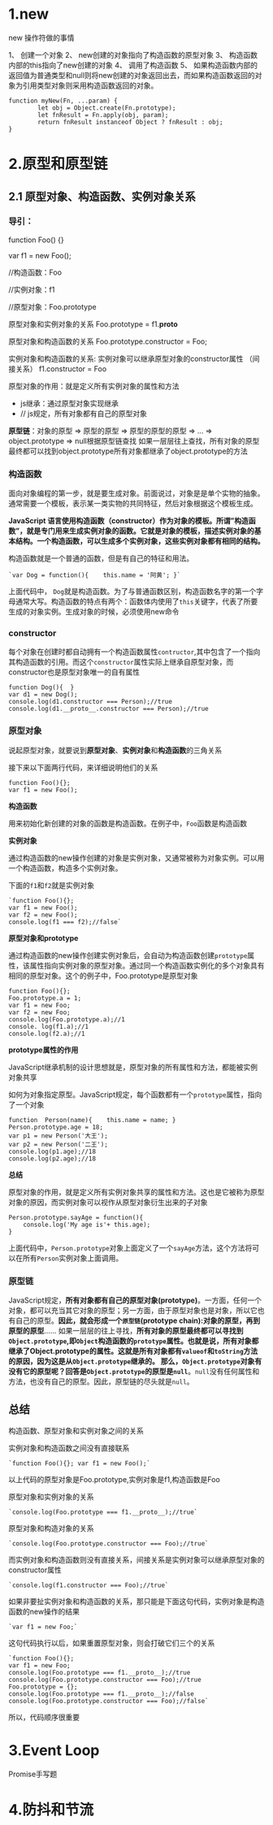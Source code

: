 # 1.new

new 操作符做的事情

1、 创建一个对象
2、 new创建的对象指向了构造函数的原型对象
3、 构造函数内部的this指向了new创建的对象
4、 调用了构造函数
5、 如果构造函数内部的返回值为普通类型和null则将new创建的对象返回出去，而如果构造函数返回的对象为引用类型对象则采用构造函数返回的对象。



```
function myNew(Fn, ...param) { 
		let obj = Object.create(Fn.prototype); 
		let fnResult = Fn.apply(obj, param); 
		return fnResult instanceof Object ? fnResult : obj;
} 
```



# 2.原型和原型链

## 2.1 原型对象、构造函数、实例对象关系

### 导引：

function Foo() {}

var f1 = new Foo(); 

//构造函数：Foo

//实例对象：f1

//原型对象：Foo.prototype

原型对象和实例对象的关系 Foo.prototype = f1.__proto__

原型对象和构造函数的关系 Foo.prototype.constructor = Foo;

实例对象和构造函数的关系: 实例对象可以继承原型对象的constructor属性 （间接关系）      f1.constructor = Foo

原型对象的作用：就是定义所有实例对象的属性和方法

- js继承：通过原型对象实现继承 
- // js规定，所有对象都有自己的原型对象

**原型链**：对象的原型 => 原型的原型 => 原型的原型的原型 => ... => object.prototype => null根据原型链查找 如果一层层往上查找，所有对象的原型最终都可以找到object.prototype所有对象都继承了object.prototype的方法

### 构造函数

面向对象编程的第一步，就是要生成对象。前面说过，对象是是单个实物的抽象。通常需要一个模板，表示某一类实物的共同特征，然后对象根据这个模板生成。

**JavaScript 语言使用构造函数（constructor）作为对象的模板。所谓”构造函数”，就是专门用来生成实例对象的函数。它就是对象的模板，描述实例对象的基本结构。一个构造函数，可以生成多个实例对象，这些实例对象都有相同的结构。**

构造函数就是一个普通的函数，但是有自己的特征和用法。

```
`var Dog = function(){    this.name = '阿黄'; }`
```

上面代码中， `Dog`就是构造函数。为了与普通函数区别，构造函数名字的第一个字母通常大写。构造函数的特点有两个：函数体内使用了`this`关键字，代表了所要生成的对象实例。生成对象的时候，必须使用new命令

### constructor

 每个对象在创建时都自动拥有一个构造函数属性`contructor`,其中包含了一个指向其构造函数的引用。而这个`constructor`属性实际上继承自原型对象，而constructor也是原型对象唯一的自有属性

```
function Dog(){  } 
var d1 = new Dog(); 
console.log(d1.constructor === Person);//true 
console.log(d1.__proto__.constructor === Person);//true
```

### 原型对象

说起原型对象，就要说到**原型对象**、**实例对象**和**构造函数**的三角关系 

接下来以下面两行代码，来详细说明他们的关系

```
function Foo(){}; 
var f1 = new Foo();
```

**构造函数** 

用来初始化新创建的对象的函数是构造函数。在例子中，`Foo`函数是构造函数

**实例对象** 

通过构造函数的new操作创建的对象是实例对象，又通常被称为对象实例。可以用一个构造函数，构造多个实例对象。

下面的`f1`和`f2`就是实例对象

```
`function Foo(){}; 
var f1 = new Foo(); 
var f2 = new Foo(); 
console.log(f1 === f2);//false`
```

**原型对象和prototype** 

通过构造函数的new操作创建实例对象后，会自动为构造函数创建`prototype`属性，该属性指向实例对象的原型对象。通过同一个构造函数实例化的多个对象具有相同的原型对象。这个的例子中，Foo.prototype是原型对象

```
function Foo(){}; 
Foo.prototype.a = 1;
var f1 = new Foo; 
var f2 = new Foo;  
console.log(Foo.prototype.a);//1 
console. log(f1.a);//1 
console.log(f2.a);//1
```

**prototype属性的作用**

JavaScript继承机制的设计思想就是，原型对象的所有属性和方法，都能被实例对象共享

如何为对象指定原型。JavaScript规定，每个函数都有一个`prototype`属性，指向了一个对象

```
function  Person(name){    this.name = name; } 
Person.prototype.age = 18;
var p1 = new Person('大王'); 
var p2 = new Person('二王'); 
console.log(p1.age);//18 
console.log(p2.age);//18
```

**总结** 

原型对象的作用，就是定义所有实例对象共享的属性和方法。这也是它被称为原型对象的原因，而实例对象可以视作从原型对象衍生出来的子对象

```
Person.prototype.sayAge = function(){    
    console.log('My age is'+ this.age); 
}
```

上面代码中，`Person.prototype`对象上面定义了一个`sayAge`方法，这个方法将可以在所有`Person`实例对象上面调用。



### 原型链 

JavaScript规定，**所有对象都有自己的原型对象(prototype)**。一方面，任何一个对象，都可以充当其它对象的原型；另一方面，由于原型对象也是对象，所以它也有自己的原型。**因此，就会形成一个`原型链`(prototype chain):对象的原型，再到原型的原型**…… 如果一层层的往上寻找，**所有对象的原型最终都可以寻找到`Object.prototype`,即`Object`构造函数的`prototype`属性。也就是说，所有对象都继承了Object.prototype的属性。**这就是所有对象都有`valueof`和`toString`方法的原因，因为这是从`Object.prototype`继承的。 那么，`Object.prototype`对象有没有它的原型呢？回答是**`Object.prototype`的原型是`null`**。`null`没有任何属性和方法，也没有自己的原型。因此，原型链的尽头就是`null`。



## 总结 

构造函数、原型对象和实例对象之间的关系

实例对象和构造函数之间没有直接联系

```
`function Foo(){}; var f1 = new Foo();`
```

以上代码的原型对象是Foo.prototype,实例对象是f1,构造函数是Foo 

原型对象和实例对象的关系

```
`console.log(Foo.prototype === f1.__proto__);//true` 
```

原型对象和构造对象的关系

```
`console.log(Foo.prototype.constructor === Foo);//true` 
```

而实例对象和构造函数则没有直接关系，间接关系是实例对象可以继承原型对象的constructor属性

```
`console.log(f1.constructor === Foo);//true` 
```

如果非要扯实例对象和构造函数的关系，那只能是下面这句代码，实例对象是构造函数的new操作的结果

```
`var f1 = new Foo;`  
```

这句代码执行以后，如果重置原型对象，则会打破它们三个的关系

```
`function Foo(){}; 
var f1 = new Foo; 
console.log(Foo.prototype === f1.__proto__);//true console.log(Foo.prototype.constructor === Foo);//true  
Foo.prototype = {}; 
console.log(Foo.prototype === f1.__proto__);//false console.log(Foo.prototype.constructor === Foo);//false` 
```

 所以，代码顺序很重要 



# 3.Event Loop

Promise手写题

# 4.防抖和节流

